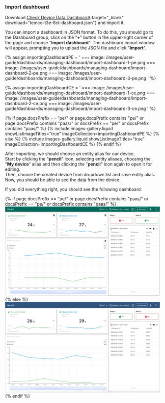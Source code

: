 ### Import dashboard

Download [Check Device Data Dashboard](/docs/devices-library/resources/dashboards/ready-to-go-devices/temco-t3e-6ct-dashboard.json){:target="_blank" download="temco-t3e-6ct-dashboard.json"} and import it.

You can import a dashboard in JSON format. To do this, you should go to the Dashboard group, click on the "**+**" button in the upper-right corner of the page and choose "**Import dashboard**".
The dashboard import window will appear, prompting you to upload the JSON file and click "**Import**".

{% assign importingDashboardPE = '
    ===
        image: /images/user-guide/dashboards/managing-dashboard/import-dashboard-1-pe.png
    ===
        image: /images/user-guide/dashboards/managing-dashboard/import-dashboard-2-pe.png
    ===
        image: /images/user-guide/dashboards/managing-dashboard/import-dashboard-3-pe.png
    '
%}

{% assign importingDashboardCE = '
    ===
        image: /images/user-guide/dashboards/managing-dashboard/import-dashboard-1-ce.png
    ===
        image: /images/user-guide/dashboards/managing-dashboard/import-dashboard-2-ce.png
    ===
        image: /images/user-guide/dashboards/managing-dashboard/import-dashboard-3-ce.png
    '
%}

{% if page.docsPrefix == "pe/" or page.docsPrefix contains "pe/" or page.docsPrefix contains "paas/" or docsPrefix == "pe/" or docsPrefix contains "paas/" %}
    {% include images-gallery.liquid showListImageTitles="true" imageCollection=importingDashboardPE %}
{% else %}
    {% include images-gallery.liquid showListImageTitles="true" imageCollection=importingDashboardCE %}
{% endif %}

After importing, we should choose an entity alias for our device.  
Start by clicking the "**pencil**" icon, selecting  entity aliases, choosing the "**My device**" alias and then clicking the "**pencil**" icon again to open it for editing.   
Then, choose the created device from dropdown list and save entity alias. Now, you should be able to see the data from the device. 

If you did everything right, you should see the following dashboard:

{% if page.docsPrefix == "pe/" or page.docsPrefix contains "paas/" or docsPrefix == "pe/" or docsPrefix contains "paas/" %}
![imagePe](/images/devices-library/ready-to-go-devices/temco-t3e-6ct/temco-t3e-6ct-dashboard-pe.png)
{% else %}  
![imageCe](/images/devices-library/ready-to-go-devices/temco-t3e-6ct/temco-t3e-6ct-dashboard-ce.png)
{% endif %}
